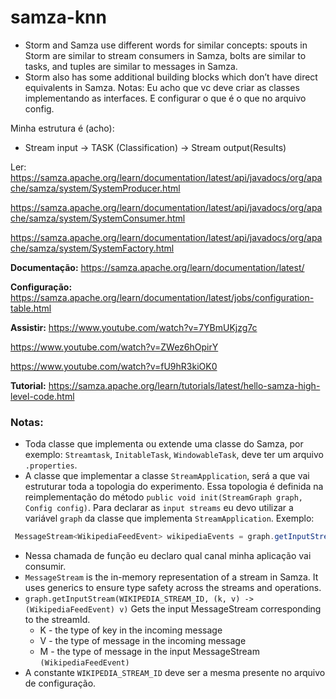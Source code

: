 # samza-knn

- Storm and Samza use different words for similar concepts: spouts in Storm are similar to stream consumers in Samza, bolts are similar to tasks, and tuples are similar to messages in Samza. 
- Storm also has some additional building blocks which don’t have direct equivalents in Samza.
Notas:
Eu acho que vc deve criar as classes implementando as interfaces. E configurar o que é o que no arquivo config.

Minha estrutura é (acho):
- Stream input -> TASK (Classification) -> Stream output(Results)


Ler:
https://samza.apache.org/learn/documentation/latest/api/javadocs/org/apache/samza/system/SystemProducer.html

https://samza.apache.org/learn/documentation/latest/api/javadocs/org/apache/samza/system/SystemConsumer.html

https://samza.apache.org/learn/documentation/latest/api/javadocs/org/apache/samza/system/SystemFactory.html


**Documentação:**
https://samza.apache.org/learn/documentation/latest/

**Configuração:**
https://samza.apache.org/learn/documentation/latest/jobs/configuration-table.html

**Assistir:**
https://www.youtube.com/watch?v=7YBmUKjzg7c

https://www.youtube.com/watch?v=ZWez6hOpirY

https://www.youtube.com/watch?v=fU9hR3kiOK0

**Tutorial:**
https://samza.apache.org/learn/tutorials/latest/hello-samza-high-level-code.html


### Notas:
- Toda classe que implementa ou extende uma classe do Samza, por exemplo: `Streamtask`, `InitableTask`, `WindowableTask`,
deve ter um arquivo `.properties`.
- A classe que implementar a classe `StreamApplication`, será a que vai estruturar toda a topologia do experimento. Essa topologia
é definida na reimplementação do método `public void init(StreamGraph graph, Config config)`.
Para declarar as `input streams` eu devo utilizar a variável `graph` da classe que implementa `StreamApplication`.
Exemplo:
```java
 MessageStream<WikipediaFeedEvent> wikipediaEvents = graph.getInputStream(WIKIPEDIA_STREAM_ID, (k, v) -> (WikipediaFeedEvent) v);
```

- Nessa chamada de função eu declaro qual canal minha aplicação vai consumir.
- `MessageStream` is the in-memory representation of a stream in Samza. It uses generics to ensure type safety across the streams and operations.
- `graph.getInputStream(WIKIPEDIA_STREAM_ID, (k, v) -> (WikipediaFeedEvent) v)` Gets the input MessageStream corresponding to the streamId.
    - K - the type of key in the incoming message
    - V - the type of message in the incoming message
    - M - the type of message in the input MessageStream `(WikipediaFeedEvent)`
- A constante `WIKIPEDIA_STREAM_ID` deve ser a mesma presente no arquivo de configuração.
